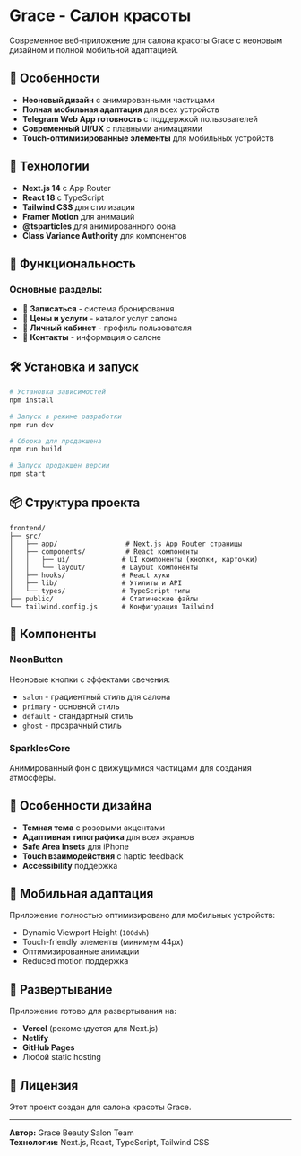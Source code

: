 # Grace - Салон красоты

Современное веб-приложение для салона красоты Grace с неоновым дизайном и полной мобильной адаптацией.

## 🎨 Особенности

- **Неоновый дизайн** с анимированными частицами
- **Полная мобильная адаптация** для всех устройств
- **Telegram Web App готовность** с поддержкой пользователей
- **Современный UI/UX** с плавными анимациями
- **Touch-оптимизированные элементы** для мобильных устройств

## 🚀 Технологии

- **Next.js 14** с App Router
- **React 18** с TypeScript
- **Tailwind CSS** для стилизации
- **Framer Motion** для анимаций
- **@tsparticles** для анимированного фона
- **Class Variance Authority** для компонентов

## 📱 Функциональность

### Основные разделы:
- 📅 **Записаться** - система бронирования
- 💅 **Цены и услуги** - каталог услуг салона
- 👤 **Личный кабинет** - профиль пользователя
- 📍 **Контакты** - информация о салоне

## 🛠 Установка и запуск

```bash
# Установка зависимостей
npm install

# Запуск в режиме разработки
npm run dev

# Сборка для продакшена
npm run build

# Запуск продакшен версии
npm start
```

## 📦 Структура проекта

```
frontend/
├── src/
│   ├── app/                 # Next.js App Router страницы
│   ├── components/          # React компоненты
│   │   ├── ui/             # UI компоненты (кнопки, карточки)
│   │   └── layout/         # Layout компоненты
│   ├── hooks/              # React хуки
│   ├── lib/                # Утилиты и API
│   └── types/              # TypeScript типы
├── public/                 # Статические файлы
└── tailwind.config.js      # Конфигурация Tailwind
```

## 🎯 Компоненты

### NeonButton
Неоновые кнопки с эффектами свечения:
- `salon` - градиентный стиль для салона
- `primary` - основной стиль
- `default` - стандартный стиль
- `ghost` - прозрачный стиль

### SparklesCore
Анимированный фон с движущимися частицами для создания атмосферы.

## 🌟 Особенности дизайна

- **Темная тема** с розовыми акцентами
- **Адаптивная типографика** для всех экранов
- **Safe Area Insets** для iPhone
- **Touch взаимодействия** с haptic feedback
- **Accessibility** поддержка

## 📱 Мобильная адаптация

Приложение полностью оптимизировано для мобильных устройств:
- Dynamic Viewport Height (`100dvh`)
- Touch-friendly элементы (минимум 44px)
- Оптимизированные анимации
- Reduced motion поддержка

## 🚀 Развертывание

Приложение готово для развертывания на:
- **Vercel** (рекомендуется для Next.js)
- **Netlify**
- **GitHub Pages**
- Любой static hosting

## 📄 Лицензия

Этот проект создан для салона красоты Grace.

---

**Автор:** Grace Beauty Salon Team  
**Технологии:** Next.js, React, TypeScript, Tailwind CSS